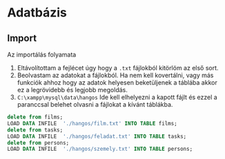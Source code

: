 # Adatbázis

## Import
Az importálás folyamata

1. Eltávolítottam a fejlécet úgy hogy a `.txt` fájlokból kitörlöm az első sort.
2. Beolvastam az adatokat a fájlokból. Ha nem kell kovertálni, vagy más funkciók ahhoz hogy az adatok helyesen beketüljenek a táblába akkor ez a legrövidebb és legjobb megoldás.
3. `C:\xampp\mysql\data\hangos` Ide kell elhelyezni a kapott fájlt és ezzel a paranccsal belehet olvasni a fájlokat a kívánt táblákba.
```sql
delete from films;
LOAD DATA INFILE  './hangos/film.txt' INTO TABLE films;
delete from tasks;
LOAD DATA INFILE  './hangos/feladat.txt' INTO TABLE tasks;
delete from persons;
LOAD DATA INFILE  './hangos/szemely.txt' INTO TABLE persons;
```
 



